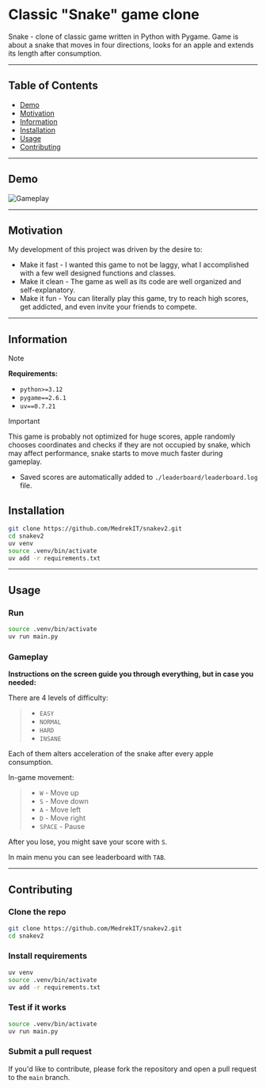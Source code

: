 # Classic "Snake" game clone

Snake - clone of classic game written in Python with Pygame. Game is about a snake that moves in four directions, looks for an apple and extends its length after consumption.

---

## Table of Contents

- [Demo](#demo)
- [Motivation](#motivation)
- [Information](#information)
- [Installation](#installation)
- [Usage](#usage)
- [Contributing](#contributing)

---

## Demo

![Gameplay](./demo/gameplay.gif)

---

## Motivation

My development of this project was driven by the desire to:
- Make it fast - I wanted this game to not be laggy, what I accomplished with a few well designed functions and classes.
- Make it clean - The game as well as its code are well organized and self-explanatory.
- Make it fun - You can literally play this game, try to reach high scores, get addicted, and even invite your friends to compete.

---

## Information

> [!NOTE]
> **Requirements:**
> - `python>=3.12`
> - `pygame==2.6.1`
> - `uv==0.7.21`

> [!IMPORTANT]
> This game is probably not optimized for huge scores, apple randomly chooses coordinates and checks if they are not occupied by snake, which may affect performance, snake starts to move much faster during gameplay.

- Saved scores are automatically added to `./leaderboard/leaderboard.log` file.

## Installation

```bash
git clone https://github.com/MedrekIT/snakev2.git
cd snakev2
uv venv
source .venv/bin/activate
uv add -r requirements.txt
```

---

## Usage

### Run
```bash
source .venv/bin/activate
uv run main.py
```

### Gameplay
**Instructions on the screen guide you through everything, but in case you needed:**

There are 4 levels of difficulty:
> - `EASY`
> - `NORMAL`
> - `HARD`
> - `INSANE`

Each of them alters acceleration of the snake after every apple consumption.

In-game movement:
> - `W` - Move up
> - `S` - Move down
> - `A` - Move left
> - `D` - Move right
> - `SPACE` - Pause

After you lose, you might save your score with `S`.

In main menu you can see leaderboard with `TAB`.

---

## Contributing

### Clone the repo

```bash
git clone https://github.com/MedrekIT/snakev2.git
cd snakev2
```

### Install requirements

```bash
uv venv
source .venv/bin/activate
uv add -r requirements.txt
```

### Test if it works

```bash
source .venv/bin/activate
uv run main.py
```

### Submit a pull request

If you'd like to contribute, please fork the repository and open a pull request to the `main` branch.
